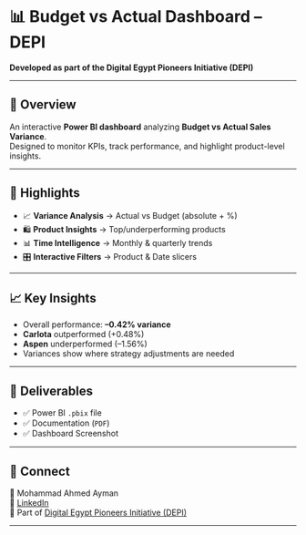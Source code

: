 # 📊 Budget vs Actual Dashboard – DEPI

**Developed as part of the Digital Egypt Pioneers Initiative (DEPI)**  

---

## 🚀 Overview
An interactive **Power BI dashboard** analyzing **Budget vs Actual Sales Variance**.  
Designed to monitor KPIs, track performance, and highlight product-level insights.  

---

## 🎯 Highlights
- 📈 **Variance Analysis** → Actual vs Budget (absolute + %)  
- 🛍️ **Product Insights** → Top/underperforming products  
- 📊 **Time Intelligence** → Monthly & quarterly trends  
- 🎛️ **Interactive Filters** → Product & Date slicers  

---

## 📈 Key Insights
- Overall performance: **–0.42% variance**  
- **Carlota** outperformed (+0.48%)  
- **Aspen** underperformed (–1.56%)  
- Variances show where strategy adjustments are needed  

---

## 📎 Deliverables
- ✅ Power BI `.pbix` file    
- ✅ Documentation (`PDF`)  
- ✅ Dashboard Screenshot  

---

## 🔗 Connect
👤 Mohammad Ahmed Ayman  
💼 [LinkedIn](https://www.linkedin.com/in/mohammad-ahmed-ayman-11000a319)  
🚀 Part of [Digital Egypt Pioneers Initiative (DEPI)](https://depi.gov.eg)  

---

